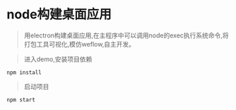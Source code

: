 # node构建桌面应用 #
> 用electron构建桌面应用,在主程序中可以调用node的exec执行系统命令,将打包工具可视化,模仿weflow,自主开发。

> 进入demo,安装项目依赖

    npm install

 
> 启动项目

    npm start

